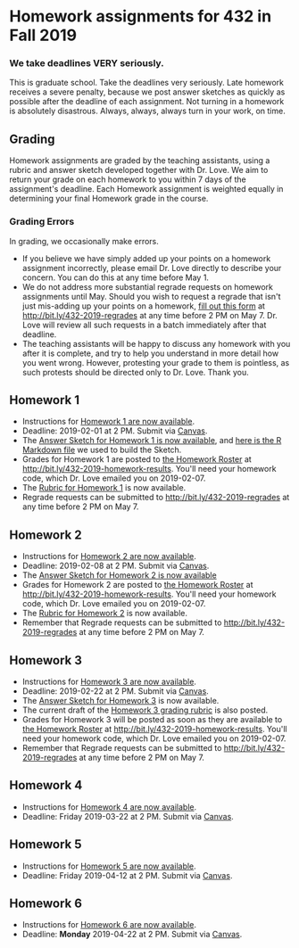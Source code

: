 # Homework assignments for 432 in Fall 2019

### We take deadlines VERY seriously.

This is graduate school. Take the deadlines very seriously. Late homework receives a severe penalty, because we post answer sketches as quickly as possible after the deadline of each assignment. Not turning in a homework is absolutely disastrous. Always, always, always turn in your work, on time.

## Grading

Homework assignments are graded by the teaching assistants, using a rubric and answer sketch developed together with Dr. Love. We aim to return your grade on each homework to you within 7 days of the assignment's deadline. Each Homework assignment is weighted equally in determining your final Homework grade in the course.

### Grading Errors

In grading, we occasionally make errors.

- If you believe we have simply added up your points on a homework assignment incorrectly, please email Dr. Love directly to describe your concern. You can do this at any time before May 1.
- We do not address more substantial regrade requests on homework assignments until May. Should you wish to request a regrade that isn't just mis-adding up your points on a homework, [fill out this form](http://bit.ly/432-2019-regrades) at http://bit.ly/432-2019-regrades at any time before 2 PM on May 7. Dr. Love will review all such requests in a batch immediately after that deadline.
- The teaching assistants will be happy to discuss any homework with you after it is complete, and try to help you understand in more detail how you went wrong. However, protesting your grade to them is pointless, as such protests should be directed only to Dr. Love. Thank you.

## Homework 1

- Instructions for [Homework 1 are now available](https://github.com/THOMASELOVE/2019-432/tree/master/homework/homework1).
- Deadline: 2019-02-01 at 2 PM. Submit via [Canvas](https://canvas.case.edu/). 
- The [Answer Sketch for Homework 1 is now available](https://github.com/THOMASELOVE/2019-432/tree/master/homework/homework1/sketch_hw01), and [here is the R Markdown file](https://github.com/THOMASELOVE/2019-432/blob/master/homework/homework1/sketch_hw01/README.Rmd) we used to build the Sketch.
- Grades for Homework 1 are posted to [the Homework Roster](http://bit.ly/432-2019-homework-results) at http://bit.ly/432-2019-homework-results. You'll need your homework code, which Dr. Love emailed you on 2019-02-07.
- The [Rubric for Homework 1](https://github.com/THOMASELOVE/2019-432/blob/master/homework/homework1/hw1rubric.md) is now available.
- Regrade requests can be submitted to http://bit.ly/432-2019-regrades at any time before 2 PM on May 7.

## Homework 2

- Instructions for [Homework 2 are now available](https://github.com/THOMASELOVE/2019-432/tree/master/homework/homework2).
- Deadline: 2019-02-08 at 2 PM. Submit via [Canvas](https://canvas.case.edu/).
- The [Answer Sketch for Homework 2 is now available](https://github.com/THOMASELOVE/2019-432/tree/master/homework/homework2/sketch_hw02)
- Grades for Homework 2 are posted to [the Homework Roster](http://bit.ly/432-2019-homework-results) at http://bit.ly/432-2019-homework-results. You'll need your homework code, which Dr. Love emailed you on 2019-02-07.
- The [Rubric for Homework 2](https://github.com/THOMASELOVE/2019-432/blob/master/homework/homework2/hw2rubric.md) is now available.
- Remember that Regrade requests can be submitted to http://bit.ly/432-2019-regrades at any time before 2 PM on May 7.

## Homework 3

- Instructions for [Homework 3 are now available](https://github.com/THOMASELOVE/2019-432/tree/master/homework/homework3).
- Deadline: 2019-02-22 at 2 PM. Submit via [Canvas](https://canvas.case.edu/).
- The [Answer Sketch for Homework 3](https://github.com/THOMASELOVE/2019-432/blob/master/homework/homework3/sketch_hw03/hw3sketch.md) is now available.
- The current draft of the [Homework 3 grading rubric](https://github.com/THOMASELOVE/2019-432/blob/master/homework/homework3/sketch_hw03/hw3rubric.md) is also posted.
- Grades for Homework 3 will be posted as soon as they are available to [the Homework Roster](http://bit.ly/432-2019-homework-results) at http://bit.ly/432-2019-homework-results. You'll need your homework code, which Dr. Love emailed you on 2019-02-07.
- Remember that Regrade requests can be submitted to http://bit.ly/432-2019-regrades at any time before 2 PM on May 7.

## Homework 4

- Instructions for [Homework 4 are now available](https://github.com/THOMASELOVE/2019-432/tree/master/homework/homework4).
- Deadline: Friday 2019-03-22 at 2 PM. Submit via [Canvas](https://canvas.case.edu/).

## Homework 5

- Instructions for [Homework 5 are now available](https://github.com/THOMASELOVE/2019-432/tree/master/homework/homework5).
- Deadline: Friday 2019-04-12 at 2 PM. Submit via [Canvas](https://canvas.case.edu/).

## Homework 6

- Instructions for [Homework 6 are now available](https://github.com/THOMASELOVE/2019-432/tree/master/homework/homework6).
- Deadline: **Monday** 2019-04-22 at 2 PM. Submit via [Canvas](https://canvas.case.edu/).


